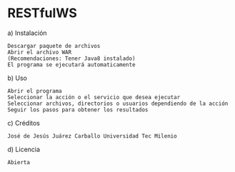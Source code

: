 # RESTfulWS

a) Instalación

    Descargar paquete de archivos
    Abrir el archivo WAR
    (Recomendaciones: Tener Java8 instalado)
    El programa se ejecutará automaticamente

b) Uso

    Abrir el programa
    Seleccionar la acción o el servicio que desea ejecutar
    Seleccionar archivos, directorios o usuarios dependiendo de la acción
    Seguir los pasos para obtener los resultados
  
c) Créditos

    José de Jesús Juárez Carballo Universidad Tec Milenio
   
d) Licencia 

    Abierta 
